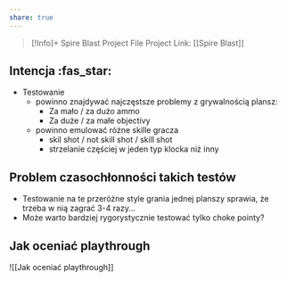 ```yaml
---
share: true
---
```

> [!Info]+ Spire Blast Project File
> Project Link: [[Spire Blast]]
## Intencja :fas_star:
- Testowanie 
	- powinno znajdywać najczęstsze problemy z grywalnością plansz:
		- Za mało / za dużo ammo
		- Za duże / za małe objectivy
	- powinno emulować różne skille gracza
		- skil shot / not skill shot / skill shot
		- strzelanie częściej w jeden typ klocka niż inny
## Problem czasochłonności takich testów
- Testowanie na te przeróżne style grania jednej planszy sprawia, że trzeba w nią zagrać 3-4 razy...
- Może warto bardziej rygorystycznie testować tylko choke pointy?

## Jak oceniać playthrough
![[Jak oceniać playthrough]]